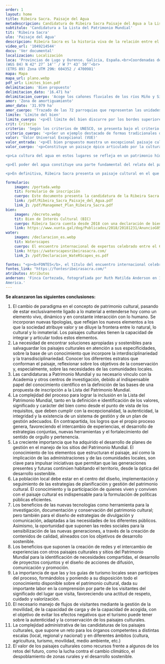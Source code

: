 ```yaml
---
order: 1
layout: home
title: Ribeira Sacra. Paisaje del Agua
metadescripcion: Candidatura de Ribeira Sacra Paisaje del Agua a la Lista del Patrimonio Mundial
subtitulo: 'Candidatura a la Lista del Patrimonio Mundial'
tit: 'Ribeira Sacra'
ulo: 'Paisaje del Agua'
descripcion: Ribeira Sacra es la historia viva de la relación entre el agua y el ser humano que gracias a su ingenio ha esculpido un paisaje de agua lo largo de más de <b class="text-sky-500">1.500 años de ocupación continuada.</b>
video_url: '1049214544'
docu: 'Ver documental'
localizacion: Localización
loca: 'Provincias de Lugo y Ourense. Galicia, España.<br>Coordenadas de Os Peares, punto de confluencia de los ríos Sil y Miño.<br>
(WGS 84) N 42° 27’ 14’’ / W 7° 43’ 50’’<br>
(ETRS 89) Zona UTM 29N: 604352 / 4700981'
mapa: Mapa
mapa_url: plano.webp
pdf_url: Limites_bien.pdf
delimitacion: 'Bien propuesto'
delimitacion_dato: '16.471 ha'
delimitacion_cuerpo: 'Acoge los cañones fluviales de los ríos Miño y Sil entre Santa María de Pesqueiras, al oeste, y San Clodio de Ribas de Sil al este.'
amor: 'Zona de amortiguamiento'
amor_dato: '31.979 ha'
amor_cuerpo: 'Trazado de las 72 parroquias que representan las unidades territoriales comunitarias configuradas desde el medievo.'
limite: 'Límite del bien'
limite_cuerpo: '<p>El límite del bien discurre por los bordes superiores de los valles encajados de los ríos Sil y Miño en los tramos próximos a la unión de ambos. Su límite se define sobre el terreno en lo que se denomina localmente como <strong>bocarribeira</strong>, que es el lugar donde cambia abruptamente la pendiente, pasando de valores superiores al 30% (ribeiras), a valores inferiores al 10% (chairas).'
crit: Criterio
criterio: 'Según los criterios de UNESCO, se presenta bajo el criterio (v)'
criterio_cuerpo: '<p>Ser un ejemplo destacado de formas tradicionales de asentamiento humano o de utilización de la tierra o del mar, representativas de una cultura (o de varias culturas), o de interacción del hombre con el entorno, sobre todo cuando éste se ha vuelto vulnerable debido al impacto provocado por cambios irreversibles.</p>'
valor: 'Valor Universal Excepcional (VUE)'
valor_entrada: '<p>El bien propuesto muestra un excepcional paisaje cultural del agua encajado entre los espectaculares cañones fluviales situados en la confluencia de los ríos Sil y Miño (Galicia, España), en la fachada atlántica de la Iberia húmeda, conocido popularmente como Ribeira Sacra.</p>'
valor_cuerpo: '<p>Constituye un paisaje épico articulado por la cultura y el patrimonio del agua, sustentado en sus innumerables arroyos, regatos y ríos que definen su identidad, belleza, composición y singulares patrones de asentamiento. Ilustra la génesis y evolución de un territorio esculpido por el agua y paradigma de una cultura hídrica, en el que se reconocen vívidamente las huellas que han marcado su construcción a lo largo de más de mil quinientos años de ocupación continuada, y que tiene su génesis en la antigua tradición eremítica y monástica arraigada en este espacio.</p>

<p>La cultura del agua en estos lugares se refleja en un patrimonio hídrico excepcional que incluye sitios arqueológicos, los ingenios asociados al agua de todas las épocas, incluyendo un importante patrimonio industrial hidráulico, los singulares sistemas de drenaje de los socalcos o terrazas de cultivo, además de otras múltiples manifestaciones vernáculas en forma de fuentes sacralizadas y minas, canales, azudes, pasos y puentes, rutas fluviales y otras obras singulares asociadas con el agua.</p>

<p>El poder del agua constituye una parte fundamental del relato del paisaje cultural. En el ámbito del bien propuesto se despliega un excepcional catálogo de elementos patrimoniales de aprovechamientos hidráulicos que aportan el testimonio continuo de la autosuficiencia energética de cada época, incluyendo desde molinos de agua tradicionales de diferentes siglos, cuyos obras perduran en el ámbito del bien en número y densidad excepcionales, siguiendo con las minicentrales o fábricas de luz que emergen a finales del siglo XIX, hasta llegar a los embalses hidroeléctricos de mediados del siglo XX.</p>

<p>En definitiva, Ribeira Sacra presenta un paisaje cultural en el que se puede leer la historia de la maravillosa relación entre el agua, el ser humano y su ingenio, no solo para asegurar su supervivencia y bienestar, sino también para aprovechar al máximo todos sus posibles usos.</p>'

formulario:
    imagen: /portada.webp
    tit: Formulario de inscripción 
    cuerpo: Este documento presenta la candidatura de la Ribeira Sacra Paisaje del agua a la Lista de Patrimonio Mundial. 
    link: /pdf/Ribeira_Sacra_Paisaje_del_Agua.pdf
    link_2: /pdf/Managemet_Plan_Ribeira_Sacra.pdf
bien:
    imagen: /decreto.webp
    tit: Bien de Interés Cultural (BIC)
    cuerpo: Ribeira Sacra cuenta desde 2018 con una declaración de bien de interés cultural dentro de la categoría de paisaje cultural. 
    link: https://www.xunta.gal/dog/Publicados/2018/20181231/AnuncioG0535-281218-0001_es.html
water:
    imagen: /declaracion_es.webp
    tit: Waterscapes
    cuerpo: El encuentro internacional de expertos celebrado entre el 6 y 8 de noviembre de 2023 en Ribeira Sacra concluyó con la declaración sobre los paisajes culturales del agua.
    link: https://waterscapesribeirasacra.com/
    link_2: /pdf/Declaracion_WateRScapes_es.pdf

fontes: "<p><b>FONTES</b>, el título del encuentro internacional celebrado entre el 27 y 29 de octubre de 2024 en Ribeira Sacra, hace alusión a las más de 900 fuentes de agua que manan a lo largo de todo el territorio de Ribeira Sacra y que contribuyen a modelar este extraordinario paisaje, y también a las fuentes del conocimiento, un factor imprescindible a la hora de tratar con un bien patrimonial.</p>"
fontes_link: "https://fontesribeirasacra.com/"
atributos: Atributos
anderson: 'Finca Cortezada, fotografiada por Ruth Matilda Anderson en 1925.<br>Imagen cedida por The Hispanic Society of
America.'
---
```


**Se alcanzaron las siguientes conclusiones:**

1. El cambio de paradigma en el concepto de patrimonio cultural, pasando de estar exclusivamente ligado a lo material a entenderse hoy como un elemento vivo, dinámico y en constante interacción con lo humano. Se incorporan nuevas tipologías, que reflejan los nuevos elementos a los que la sociedad atribuye valor y se diluye la frontera entre lo natural, lo cultural y lo inmaterial. Los paisajes culturales tienen la capacidad de integrar y articular todos estos elementos.
2. La necesidad de encontrar soluciones apropiadas y sostenibles para salvaguardar los paisajes culturales en atención a sus especificidades, sobre la base de un conocimiento que incorpore la interdisciplinariedad y la transdisciplinariedad. Conocer los diferentes estratos que conforman el paisaje, reflexionar sobre los objetivos de la conservación y, especialmente, sobre las necesidades de las comunidades locales.
3. Las candidaturas a Patrimonio Mundial y su necesario vínculo con la Academia y otros centros de investigación, debido al indispensable papel del conocimiento científico en la definición de las bases de una propuesta de inscripción a la Lista del Patrimonio Mundial.
4. La complejidad del proceso para lograr la inclusión en la Lista del Patrimonio Mundial, tanto en la definición e identificación de los valores, significado y carácter del bien como desde el punto de vista de los requisitos, que deben cumplir con la excepcionalidad, la autenticidad, la integridad y la existencia de un sistema de gestión y de un plan de gestión adecuados. En contrapartida, los logros que el propio proceso genera, favoreciendo el intercambio de experiencias, el desarrollo de estrategias conjuntas, nuevas herramientas y el fortalecimiento del sentido de orgullo y pertenencia.
5. La creciente importancia que ha adquirido el desarrollo de planes de gestión en el manejo de los sitios del Patrimonio Mundial. El conocimiento de los elementos que estructuran el paisaje, así como la implicación de las administraciones y de las comunidades locales, son clave para impulsar iniciativas que permitan que las generaciones presentes y futuras continúen habitando el territorio, desde la óptica del desarrollo sostenible.
6. La población local debe estar en el centro del diseño, implementación y seguimiento de las estrategias de planificación y gestión del patrimonio cultural. El conocimiento y la participación de quienes viven y conviven con el paisaje cultural es indispensable para la formulación de políticas públicas eficientes.
7. Los beneficios de las nuevas tecnologías como herramienta para la investigación, documentación y conservación del patrimonio cultural; pero también para el diseño de estrategias de divulgación y comunicación, adaptadas a las necesidades de los diferentes públicos. Asimismo, la oportunidad que suponen las redes sociales para la sensibilización de las nuevas generaciones, a través de la creación de contenidos de calidad, alineados con los objetivos de desarrollo sostenible.
8. Los beneficios que suponen la creación de redes y el intercambio de experiencias con otros paisajes culturales y sitios del Patrimonio Mundial para la identificación de necesidades compartidas, el desarrollo de proyectos conjuntos y el diseño de acciones de difusión, comunicación y promoción.
9. La importancia de que las y los guías de turismo locales sean partícipes del proceso, formándolos y poniendo a su disposición todo el conocimiento disponible sobre el patrimonio cultural, dada su importante labor en la comprensión por parte de los visitantes del significado del lugar que visita, favoreciendo una actitud de respeto, cuidado y valorización.
10. El necesario manejo de flujos de visitantes mediante la gestión de la movilidad, de la capacidad de carga y de la capacidad de acogida, con el objetivo de evitar los efectos negativos que el turismo puede tener sobre la autenticidad y la conservación de los paisajes culturales.
11. La complejidad administrativa de las candidaturas de los paisajes culturales, que supone un reto para los órganos competentes a distintas escalas (local, regional y nacional) y en diferentes ámbitos (cultura, agricultura, turismo, movilidad, medio ambiente, etc.)
12. El valor de los paisajes culturales como recursos frente a algunos de los retos del futuro, como la lucha contra el cambio climático, el despoblamiento de zonas rurales y el desarrollo sostenible.
